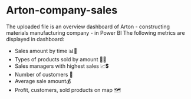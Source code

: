 # Arton-company-sales
The uploaded file is an overview dashboard of Arton - constructing materials manufacturing company - in Power BI
The following metrics are displayed in dashboard:
- Sales amount by time 📊📆
- Types of products sold by amount 🛒💵
- Sales managers with highest sales 📈💲 
- Number of customers 🛃
- Average sale amount💰
- Profit, customers, sold products on map 🗺️
